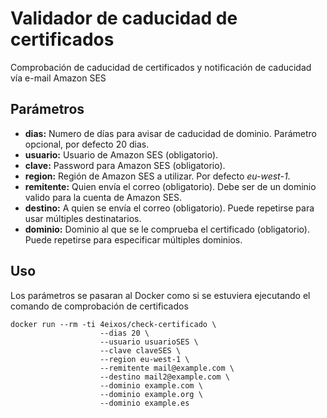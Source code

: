 # Validador de caducidad de certificados

Comprobación de caducidad de certificados y notificación de caducidad vía e-mail Amazon SES


## Parámetros

  * **dias:** Numero de días para avisar de caducidad de dominio. Parámetro opcional, por defecto 20 dias.
  * **usuario:** Usuario de Amazon SES (obligatorio).
  * **clave:** Password para Amazon SES (obligatorio).
  * **region:** Región de Amazon SES a utilizar. Por defecto _eu-west-1_.
  * **remitente:** Quien envía el correo (obligatorio). Debe ser de un dominio valido para la cuenta de Amazon SES.
  * **destino:** A quien se envía el correo (obligatorio). Puede repetirse para usar múltiples destinatarios.
  * **dominio:** Dominio al que se le comprueba el certificado (obligatorio). Puede repetirse para especificar múltiples dominios.

## Uso

Los parámetros se pasaran al Docker como si se estuviera ejecutando el comando de comprobación de certificados
```
docker run --rm -ti 4eixos/check-certificado \
                    --dias 20 \
                    --usuario usuarioSES \
                    --clave claveSES \
                    --region eu-west-1 \
                    --remitente mail@example.com \
                    --destino mail2@example.com \
                    --dominio example.com \
                    --dominio example.org \
                    --dominio example.es
```
